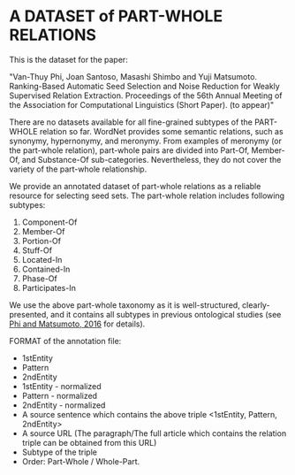 # A DATASET of PART-WHOLE RELATIONS

This is the dataset for the paper:

"Van-Thuy Phi, Joan Santoso, Masashi Shimbo and Yuji Matsumoto. Ranking-Based Automatic Seed Selection and Noise Reduction for Weakly Supervised Relation Extraction. Proceedings of the 56th Annual Meeting of the Association for Computational Linguistics (Short Paper). (to appear)"

There are no datasets available for all fine-grained subtypes of the PART-WHOLE relation so far. WordNet provides some semantic relations, such as synonymy, hypernonymy, and meronymy. From examples of meronymy (or the part-whole relation), part-whole pairs are divided into Part-Of, Member-Of, and Substance-Of sub-categories. Nevertheless, they do not cover the variety of the part-whole relationship.

We provide an annotated dataset of part-whole relations as a reliable resource for selecting seed sets. The part-whole relation includes following subtypes:
1.	Component-Of
2.	Member-Of
3.	Portion-Of
4.	Stuff-Of
5.	Located-In
6.	Contained-In
7.	Phase-Of
8.	Participates-In

We use the above part-whole taxonomy as it is well-structured, clearly-presented, and it contains all subtypes in previous ontological studies (see [Phi and Matsumoto, 2016](http://www.aclweb.org/anthology/Y16-2015) for details).

FORMAT of the annotation file:
- 1stEntity
- Pattern
- 2ndEntity
- 1stEntity - normalized
- Pattern - normalized
- 2ndEntity - normalized
- A source sentence which contains the above triple <1stEntity, Pattern, 2ndEntity>
- A source URL (The paragraph/The full article which contains the relation triple can be obtained from this URL)
- Subtype of the triple
- Order: Part-Whole / Whole-Part.
